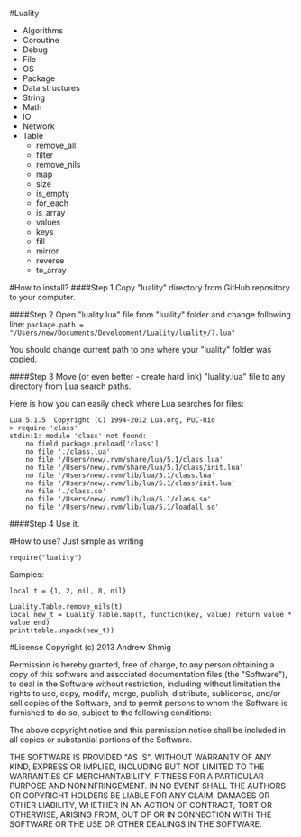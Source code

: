 #Luality

+ Algorithms
+ Coroutine
+ Debug
+ File
+ OS
+ Package
+ Data structures
+ String
+ Math
+ IO
+ Network
+ Table
	+ remove_all
	+ filter
	+ remove_nils
	+ map
	+ size
	+ is_empty
  	+ for_each
  	+ is_array
  	+ values
  	+ keys
  	+ fill
  	+ mirror
  	+ reverse
    + to_array
  
#How to install?
####Step 1
Copy "luality" directory from GitHub repository to your computer.

####Step 2
Open "luality.lua" file from "luality" folder and change following line:
`````package.path = "/Users/new/Documents/Development/Luality/luality/?.lua"`````

You should change current path to one where your "luality" folder was copied.

####Step 3
Move (or even better - create hard link) "luality.lua" file to any directory from Lua search paths.

Here is how you can easily check where Lua searches for files:
`````
Lua 5.1.5  Copyright (C) 1994-2012 Lua.org, PUC-Rio
> require 'class'
stdin:1: module 'class' not found:
	no field package.preload['class']
	no file './class.lua'
	no file '/Users/new/.rvm/share/lua/5.1/class.lua'
	no file '/Users/new/.rvm/share/lua/5.1/class/init.lua'
	no file '/Users/new/.rvm/lib/lua/5.1/class.lua'
	no file '/Users/new/.rvm/lib/lua/5.1/class/init.lua'
	no file './class.so'
	no file '/Users/new/.rvm/lib/lua/5.1/class.so'
	no file '/Users/new/.rvm/lib/lua/5.1/loadall.so'
`````

####Step 4
Use it.

#How to use?
Just simple as writing
`````
require("luality")
`````

Samples:
`````
local t = {1, 2, nil, 8, nil}

Luality.Table.remove_nils(t)
local new_t = Luality.Table.map(t, function(key, value) return value * value end)
print(table.unpack(new_t))
`````

#License
Copyright (c) 2013 Andrew Shmig

Permission is hereby granted, free of charge, to any person obtaining a copy of this software and associated documentation files (the "Software"), to deal in the Software without restriction, including without limitation the rights to use, copy, modify, merge, publish, distribute, sublicense, and/or sell copies of the Software, and to permit persons to whom the Software is furnished to do so, subject to the following conditions:

The above copyright notice and this permission notice shall be included in all copies or substantial portions of the Software.

THE SOFTWARE IS PROVIDED "AS IS", WITHOUT WARRANTY OF ANY KIND, EXPRESS OR IMPLIED, INCLUDING BUT NOT LIMITED TO THE WARRANTIES OF MERCHANTABILITY, FITNESS FOR A PARTICULAR PURPOSE AND NONINFRINGEMENT. IN NO EVENT SHALL THE AUTHORS OR COPYRIGHT HOLDERS BE LIABLE FOR ANY CLAIM, DAMAGES OR OTHER LIABILITY, WHETHER IN AN ACTION OF CONTRACT, TORT OR OTHERWISE, ARISING FROM, OUT OF OR IN CONNECTION WITH THE SOFTWARE OR THE USE OR OTHER DEALINGS IN THE SOFTWARE.
